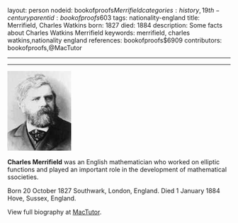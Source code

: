 layout: person
nodeid: bookofproofs$Merrifield
categories: history,19th-century
parentid: bookofproofs$603
tags: nationality-england
title: Merrifield, Charles Watkins
born: 1827
died: 1884
description: Some facts about Charles Watkins Merrifield
keywords: merrifield, charles watkins,nationality england
references: bookofproofs$6909
contributors: bookofproofs,@MacTutor

---


---

![Merrifield.jpg](https://github.com/bookofproofs/bookofproofs.github.io/blob/main/_sources/_assets/images/portraits/Merrifield.jpg?raw=true)

**Charles Merrifield**  was an English mathematician who worked on elliptic functions and played an important role in the development of mathematical ssocieties.

Born 20 October 1827 Southwark, London, England. Died 1 January 1884 Hove, Sussex, England.


View full biography at [MacTutor](https://mathshistory.st-andrews.ac.uk/Biographies/Merrifield/).